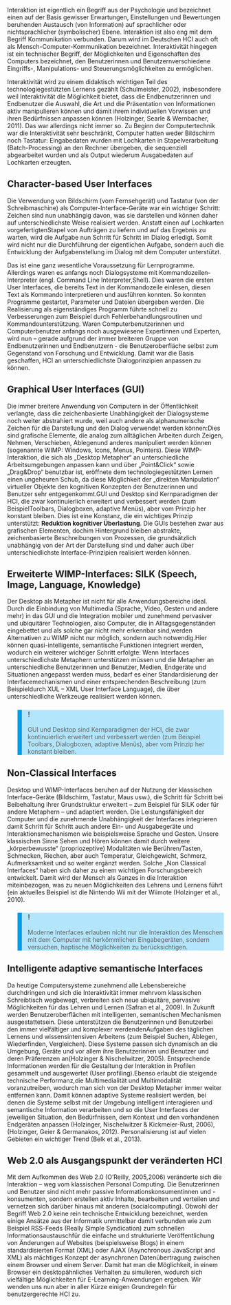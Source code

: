 <!-- filename: 02_Interaktion_und_Interaktivitaet.md -->
<!-- title: Interaktion und Interaktivität -->

Interaktion ist eigentlich ein Begriff aus der Psychologie und bezeichnet einen auf der Basis gewisser Erwartungen, Einstellungen und Bewertungen beruhenden Austausch (von Information) auf sprachlicher oder nichtsprachlicher (symbolischer) Ebene. Interaktion ist also eng mit dem Begriff Kommunikation verbunden. Darum wird im Deutschen HCI auch oft als Mensch-Computer-Kommunikation bezeichnet. Interaktivität hingegen ist ein technischer Begriff, der Möglichkeiten und Eigenschaften des Computers bezeichnet, den Benutzerinnen und Benutzernverschiedene Eingriffs-, Manipulations- und Steuerungsmöglichkeiten zu ermöglichen.

Interaktivität wird zu einem didaktisch wichtigen Teil des technologiegestützten Lernens gezählt (Schulmeister, 2002), insbesondere weil Interaktivität die Möglichkeit bietet, dass die Endbenutzerinnen und Endbenutzer die Auswahl, die Art und die Präsentation von Informationen aktiv manipulieren können und damit ihrem individuellen Vorwissen und ihren Bedürfnissen anpassen können (Holzinger, Searle &amp; Wernbacher, 2011). Das war allerdings nicht immer so. Zu Beginn der Computertechnik war die Interaktivität sehr beschränkt, Computer hatten weder Bildschirm noch Tastatur: Eingabedaten wurden mit Lochkarten in Stapelverarbeitung (Batch-Processing) an den Rechner übergeben, die sequenziell abgearbeitet wurden und als Output wiederum Ausgabedaten auf Lochkarten erzeugten.

## Character-based User Interfaces

Die Verwendung von Bildschirm (vom Fernsehgerät) und Tastatur (von der Schreibmaschine) als Computer-Interface-Geräte war ein wichtiger Schritt: Zeichen sind nun unabhängig davon, was sie darstellen und können daher auf unterschiedlichste Weise realisiert werden. Anstatt einen auf Lochkarten vorgefertigtenStapel von Aufträgen zu liefern und auf das Ergebnis zu warten, wird die Aufgabe nun Schritt für Schritt im Dialog erledigt. Somit wird nicht nur die Durchführung der eigentlichen Aufgabe, sondern auch die Entwicklung der Aufgabenstellung im Dialog mit dem Computer unterstützt.

Das ist eine ganz wesentliche Voraussetzung für Lernprogramme. Allerdings waren es anfangs noch Dialogsysteme mit Kommandozeilen-Interpreter (engl. Command Line Interpreter,Shell). Dies waren die ersten User Interfaces, die bereits Text in der Kommandozeile einlesen, diesen Text als Kommando interpretieren und ausführen konnten. So konnten Programme gestartet, Parameter und Dateien übergeben werden. Die Realisierung als eigenständiges Programm führte schnell zu Verbesserungen zum Beispiel durch Fehlerbehandlungsroutinen und Kommandounterstützung. Waren Computerbenutzerinnen und Computerbenutzer anfangs noch ausgewiesene Expertinnen und Experten, wird nun – gerade aufgrund der immer breiteren Gruppe von Endbenutzerinnen und Endbenutzern - die Benutzeroberfläche selbst zum Gegenstand von Forschung und Entwicklung. Damit war die Basis geschaffen, HCI an unterschiedlichste Dialogprinzipien anpassen zu können.

## Graphical User Interfaces (GUI)

Die immer breitere Anwendung von Computern in der Öffentlichkeit verlangte, dass die zeichenbasierte Unabhängigkeit der Dialogsysteme noch weiter abstrahiert wurde, weil auch andere als alphanumerische Zeichen für die Darstellung und den Dialog verwendet werden können:Dies sind grafische Elemente, die analog zum alltäglichen Arbeiten durch Zeigen, Nehmen, Verschieben, Ablegenund anderes manipuliert werden können (sogenannte WIMP: Windows, Icons, Menus, Pointers). Diese WIMP-Interaktion, die sich als „Desktop Metapher“ an unterschiedliche Arbeitsumgebungen anpassen kann und über „Point&amp;Click“ sowie „Drag&amp;Drop“ benutzbar ist, eröffnete dem technologiegestützten Lernen einen ungeheuren Schub, da diese Möglichkeit der „direkten Manipulation“ virtueller Objekte den kognitiven Konzepten der Benutzerinnen und Benutzer sehr entgegenkommt.GUI und Desktop sind Kernparadigmen der HCI, die zwar kontinuierlich erweitert und verbessert werden (zum BeispielToolbars, Dialogboxen, adaptive Menüs), aber vom Prinzip her konstant bleiben. Dies ist eine Konstanz, die ein wichtiges Prinzip unterstützt: **Reduktion kognitiver Überlastung**. Die GUIs bestehen zwar aus grafischen Elementen, dochim Hintergrund bleiben abstrakte, zeichenbasierte Beschreibungen von Prozessen, die grundsätzlich unabhängig von der Art der Darstellung sind und daher auch über unterschiedlichste Interface-Prinzipien realisiert werden können.

## Erweiterte WIMP-Interfaces: SILK (Speech, Image, Language, Knowledge)

Der Desktop als Metapher ist nicht für alle Anwendungsbereiche ideal. Durch die Einbindung von Multimedia (Sprache, Video, Gesten und andere mehr) in das GUI und die Integration mobiler und zunehmend pervasiver und ubiquitärer Technologien, also Computer, die in Alltagsgegenständen eingebettet und als solche gar nicht mehr erkennbar sind,werden Alternativen zu WIMP nicht nur möglich, sondern auch notwendig.Hier können quasi-intelligente, semantische Funktionen integriert werden, wodurch ein weiterer wichtiger Schritt erfolgte: Wenn Interfaces unterschiedlichste Metaphern unterstützen müssen und die Metapher an unterschiedliche Benutzerinnen und Benutzer, Medien, Endgeräte und Situationen angepasst werden muss, bedarf es einer Standardisierung der Interfacemechanismen und einer entsprechenden Beschreibung (zum Beispieldurch XUL – XML User Interface Language), die über unterschiedliche Werkzeuge realisiert werden können.

<blockquote style="background: #B3E5FC; border-left: 10px solid #039BE5">

### !

GUI und Desktop sind Kernparadigmen der HCI, die zwar kontinuierlich erweitert und verbessert werden (zum Beispiel Toolbars, Dialogboxen, adaptive Menüs), aber vom Prinzip her konstant bleiben.

</blockquote>

## Non-Classical Interfaces

Desktop und WIMP-Interfaces beruhen auf der Nutzung der klassischen Interface-Geräte (Bildschirm, Tastatur, Maus usw.), die Schritt für Schritt bei Beibehaltung ihrer Grundstruktur erweitert – zum Beispiel für SILK oder für andere Metaphern – und adaptiert werden. Die Leistungsfähigkeit der Computer und die zunehmende Unabhängigkeit der Interfaces integrieren damit Schritt für Schritt auch andere Ein- und Ausgabegeräte und Interaktionsmechanismen wie beispielsweise Sprache und Gesten. Unsere klassischen Sinne Sehen und Hören können damit durch weitere „körperbewusste“ (propriozeptive) Modalitäten wie Berühren/Tasten, Schmecken, Riechen, aber auch Temperatur, Gleichgewicht, Schmerz, Aufmerksamkeit und so weiter ergänzt werden. Solche „Non Classical Interfaces“ haben sich daher zu einem wichtigen Forschungsbereich entwickelt. Damit wird der Mensch als Ganzes in die Interaktion miteinbezogen, was zu neuen Möglichkeiten des Lehrens und Lernens führt (ein aktuelles Beispiel ist die Nintendo Wii mit der Wiimote (Holzinger et al., 2010).

<blockquote style="background: #B3E5FC; border-left: 10px solid #039BE5">

### !

Moderne Interfaces erlauben nicht nur die Interaktion des Menschen mit dem Computer mit herkömmlichen Eingabegeräten, sondern versuchen, haptische Möglichkeiten zu berücksichtigen.

</blockquote>

## Intelligente adaptive semantische Interfaces

Da heutige Computersysteme zunehmend alle Lebensbereiche durchdringen und sich die Interaktivität immer mehrvom klassischen Schreibtisch wegbewegt, verbreiten sich neue ubiquitäre, pervasive Möglichkeiten für das Lehren und Lernen (Safran et al., 2009). In Zukunft werden Benutzeroberflächen mit intelligenten, semantischen Mechanismen ausgestattetsein. Diese unterstützen die Benutzerinnen und Benutzerbei den immer vielfältiger und komplexer werdendenAufgaben des täglichen Lernens und wissensintensiven Arbeitens (zum Beispiel Suchen, Ablegen, Wiederfinden, Vergleichen). Diese Systeme passen sich dynamisch an die Umgebung, Geräte und vor allem ihre Benutzerinnen und Benutzer und deren Präferenzen an(Holzinger &amp; Nischelwitzer, 2005). Entsprechende Informationen werden für die Gestaltung der Interaktion in Profilen gesammelt und ausgewertet (User profiling).Ebenso erlaubt die steigende technische Performanz,die Multimedialität und Multimodalität voranzutreiben, wodurch man sich von der Desktop Metapher immer weiter entfernen kann. Damit können adaptive Systeme realisiert werden, bei denen die Systeme selbst mit der Umgebung intelligent interagieren und semantische Information verarbeiten und so die User Interfaces der jeweiligen Situation, den Bedürfnissen, dem Kontext und den vorhandenen Endgeräten anpassen (Holzinger, Nischelwitzer &amp; Kickmeier-Rust, 2006), (Holzinger, Geier &amp; Germanakos, 2012). Personalisierung ist auf vielen Gebieten ein wichtiger Trend (Belk et al., 2013).

## Web 2.0 als Ausgangspunkt der veränderten HCI

Mit dem Aufkommen des Web 2.0 (O’Reilly, 2005,2006) veränderte sich die Interaktion – weg vom klassischen Personal Computing. Die Benutzerinnen und Benutzer sind nicht mehr passive Informationskonsumentinnen und -konsumenten, sondern erstellen aktiv Inhalte, bearbeiten und verteilen und vernetzen sich darüber hinaus mit anderen (socialcomputing). Obwohl der Begriff Web 2.0 keine rein technische Entwicklung bezeichnet, werden einige Ansätze aus der Informatik unmittelbar damit verbunden wie zum Beispiel RSS-Feeds (Really Simple Syndication) zum schnellen Informationsaustauschfür die einfache und strukturierte Veröffentlichung von Änderungen auf Websites (beispielsweise Blogs) in einem standardisierten Format (XML) oder AJAX (Asynchronous JavaScript and XML) als mächtiges Konzept der asynchronen Datenübertragung zwischen einem Browser und einem Server. Damit hat man die Möglichkeit, in einem Browser ein desktopähnliches Verhalten zu simulieren, wodurch sich vielfältige Möglichkeiten für E-Learning-Anwendungen ergeben. Wir wenden uns nun aber in aller Kürze einigen Grundregeln für benutzergerechte HCI zu.

